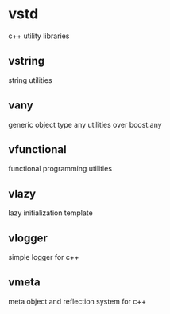 # vstd
c++ utility libraries
## vstring
string utilities
## vany
generic object type any utilities over boost:any
## vfunctional
functional programming utilities
## vlazy
lazy initialization template
## vlogger
simple logger for c++
## vmeta
meta object and reflection system for c++
